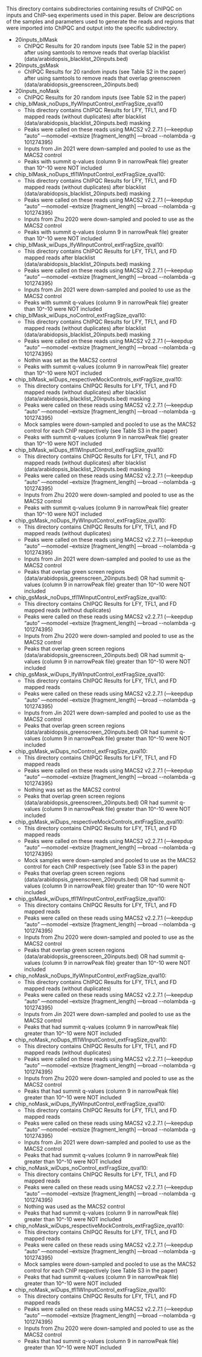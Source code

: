 This directory contains subdirectories containing results of ChIPQC on inputs and ChIP-seq experiments used in this paper. Below are descriptions of the samples and parameters used to generate the reads and regions that were imported into ChIPQC and output into the specific subdirectory.
* 20inputs_blMask
  * ChIPQC Results for 20 random inputs (see Table S2 in the paper) after using samtools to remove reads that overlap blacklist (data/arabidopsis_blacklist_20inputs.bed)
* 20inputs_gsMask
  * ChIPQC Results for 20 random inputs (see Table S2 in the paper) after using samtools to remove reads that overlap greenscreen (data/arabidopsis_greenscreen_20inputs.bed)
* 20inputs_noMask
  * ChIPQC Results for 20 random inputs (see Table S2 in the paper) 
* chip_blMask_noDups_lfyWInputControl_extFragSize_qval10
  * This directory contains ChIPQC Results for LFY, TFL1, and FD mapped reads (without duplicates) after blacklist (data/arabidopsis_blacklist_20inputs.bed) masking
  * Peaks were called on these reads using MACS2 v2.2.7.1  (—keepdup “auto” —nomodel –extsize [fragment_length] —broad --nolambda  -g 101274395)
  * Inputs from Jin 2021 were down-sampled and pooled to use as the MACS2 control
  * Peaks with summit q-values (column 9 in narrowPeak file) greater than 10^-10 were NOT included
* chip_blMask_noDups_tfl1WInputControl_extFragSize_qval10:
  * This directory contains ChIPQC Results for LFY, TFL1, and FD mapped reads (without duplicates) after blacklist (data/arabidopsis_blacklist_20inputs.bed) masking
  * Peaks were called on these reads using MACS2 v2.2.7.1  (—keepdup “auto” —nomodel –extsize [fragment_length] —broad --nolambda  -g 101274395)
  * Inputs from Zhu 2020 were down-sampled and pooled to use as the MACS2 control
  * Peaks with summit q-values (column 9 in narrowPeak file) greater than 10^-10 were NOT included
* chip_blMask_wiDups_lfyWInputControl_extFragSize_qval10: 
  * This directory contains ChIPQC Results for LFY, TFL1, and FD mapped reads after blacklist (data/arabidopsis_blacklist_20inputs.bed) masking
  * Peaks were called on these reads using MACS2 v2.2.7.1  (—keepdup “auto” —nomodel –extsize [fragment_length] —broad --nolambda  -g 101274395)
  * Inputs from Jin 2021 were down-sampled and pooled to use as the MACS2 control
  * Peaks with summit q-values (column 9 in narrowPeak file) greater than 10^-10 were NOT included
* chip_blMask_wiDups_noControl_extFragSize_qval10: 
  * This directory contains ChIPQC Results for LFY, TFL1, and FD mapped reads (without duplicates) after blacklist (data/arabidopsis_blacklist_20inputs.bed) masking
  * Peaks were called on these reads using MACS2 v2.2.7.1  (—keepdup “auto” —nomodel –extsize [fragment_length] —broad --nolambda  -g 101274395)
  * Nothin was set as the MACS2 control
  * Peaks with summit q-values (column 9 in narrowPeak file) greater than 10^-10 were NOT included
* chip_blMask_wiDups_respectiveMockControls_extFragSize_qval10:
  * This directory contains ChIPQC Results for LFY, TFL1, and FD mapped reads (without duplicates) after blacklist (data/arabidopsis_blacklist_20inputs.bed) masking
  * Peaks were called on these reads using MACS2 v2.2.7.1  (—keepdup “auto” —nomodel –extsize [fragment_length] —broad --nolambda  -g 101274395)
  * Mock samples were down-sampled and pooled to use as the MACS2 control for each ChIP respectively (see Table S3 in the paper)
  * Peaks with summit q-values (column 9 in narrowPeak file) greater than 10^-10 were NOT included
* chip_blMask_wiDups_tfl1WInputControl_extFragSize_qval10: 
  * This directory contains ChIPQC Results for LFY, TFL1, and FD mapped reads (without duplicates) after blacklist (data/arabidopsis_blacklist_20inputs.bed) masking
  * Peaks were called on these reads using MACS2 v2.2.7.1  (—keepdup “auto” —nomodel –extsize [fragment_length] —broad --nolambda  -g 101274395)
  * Inputs from Zhu 2020 were down-sampled and pooled to use as the MACS2 control
  * Peaks with summit q-values (column 9 in narrowPeak file) greater than 10^-10 were NOT included
* chip_gsMask_noDups_lfyWInputControl_extFragSize_qval10:
  * This directory contains ChIPQC Results for LFY, TFL1, and FD mapped reads (without duplicates)
  * Peaks were called on these reads using MACS2 v2.2.7.1  (—keepdup “auto” —nomodel –extsize [fragment_length] —broad --nolambda  -g 101274395)
  * Inputs from Jin 2021 were down-sampled and pooled to use as the MACS2 control
  * Peaks that overlap green screen regions (data/arabidopsis_greenscreen_20inputs.bed) OR had summit q-values (column 9 in narrowPeak file) greater than 10^-10 were NOT included
* chip_gsMask_noDups_tfl1WInputControl_extFragSize_qval10: 
  * This directory contains ChIPQC Results for LFY, TFL1, and FD mapped reads (without duplicates)
  * Peaks were called on these reads using MACS2 v2.2.7.1  (—keepdup “auto” —nomodel –extsize [fragment_length] —broad --nolambda  -g 101274395)
  * Inputs from Zhu 2020 were down-sampled and pooled to use as the MACS2 control
  * Peaks that overlap green screen regions (data/arabidopsis_greenscreen_20inputs.bed) OR had summit q-values (column 9 in narrowPeak file) greater than 10^-10 were NOT included
* chip_gsMask_wiDups_lfyWInputControl_extFragSize_qval10:
  * This directory contains ChIPQC Results for LFY, TFL1, and FD mapped reads
  * Peaks were called on these reads using MACS2 v2.2.7.1  (—keepdup “auto” —nomodel –extsize [fragment_length] —broad --nolambda  -g 101274395)
  * Inputs from Jin 2021 were down-sampled and pooled to use as the MACS2 control
  * Peaks that overlap green screen regions (data/arabidopsis_greenscreen_20inputs.bed) OR had summit q-values (column 9 in narrowPeak file) greater than 10^-10 were NOT included 
* chip_gsMask_wiDups_noControl_extFragSize_qval10:
  * This directory contains ChIPQC Results for LFY, TFL1, and FD mapped reads
  * Peaks were called on these reads using MACS2 v2.2.7.1  (—keepdup “auto” —nomodel –extsize [fragment_length] —broad --nolambda  -g 101274395)
  * Nothing was set as the MACS2 control
  * Peaks that overlap green screen regions (data/arabidopsis_greenscreen_20inputs.bed) OR had summit q-values (column 9 in narrowPeak file) greater than 10^-10 were NOT included 
* chip_gsMask_wiDups_respectiveMockControls_extFragSize_qval10: 
  * This directory contains ChIPQC Results for LFY, TFL1, and FD mapped reads
  * Peaks were called on these reads using MACS2 v2.2.7.1  (—keepdup “auto” —nomodel –extsize [fragment_length] —broad --nolambda  -g 101274395)
  * Mock samples were down-sampled and pooled to use as the MACS2 control for each ChIP respectively (see Table S3 in the paper)
  * Peaks that overlap green screen regions (data/arabidopsis_greenscreen_20inputs.bed) OR had summit q-values (column 9 in narrowPeak file) greater than 10^-10 were NOT included 
* chip_gsMask_wiDups_tfl1WInputControl_extFragSize_qval10:
  * This directory contains ChIPQC Results for LFY, TFL1, and FD mapped reads
  * Peaks were called on these reads using MACS2 v2.2.7.1  (—keepdup “auto” —nomodel –extsize [fragment_length] —broad --nolambda  -g 101274395)
  * Inputs from Zhu 2020 were down-sampled and pooled to use as the MACS2 control
  * Peaks that overlap green screen regions (data/arabidopsis_greenscreen_20inputs.bed) OR had summit q-values (column 9 in narrowPeak file) greater than 10^-10 were NOT included 
* chip_noMask_noDups_lfyWInputControl_extFragSize_qval10:
  * This directory contains ChIPQC Results for LFY, TFL1, and FD mapped reads (without duplicates)
  * Peaks were called on these reads using MACS2 v2.2.7.1  (—keepdup “auto” —nomodel –extsize [fragment_length] —broad --nolambda  -g 101274395)
  * Inputs from Jin 2021 were down-sampled and pooled to use as the MACS2 control
  * Peaks that had summit q-values (column 9 in narrowPeak file) greater than 10^-10 were NOT included 
* chip_noMask_noDups_tfl1WInputControl_extFragSize_qval10:
  * This directory contains ChIPQC Results for LFY, TFL1, and FD mapped reads (without duplicates)
  * Peaks were called on these reads using MACS2 v2.2.7.1  (—keepdup “auto” —nomodel –extsize [fragment_length] —broad --nolambda  -g 101274395)
  * Inputs from Zhu 2020 were down-sampled and pooled to use as the MACS2 control
  * Peaks that had summit q-values (column 9 in narrowPeak file) greater than 10^-10 were NOT included 
* chip_noMask_wiDups_lfyWInputControl_extFragSize_qval10:
  * This directory contains ChIPQC Results for LFY, TFL1, and FD mapped reads
  * Peaks were called on these reads using MACS2 v2.2.7.1  (—keepdup “auto” —nomodel –extsize [fragment_length] —broad --nolambda  -g 101274395)
  * Inputs from Jin 2021 were down-sampled and pooled to use as the MACS2 control
  * Peaks that had summit q-values (column 9 in narrowPeak file) greater than 10^-10 were NOT included 
* chip_noMask_wiDups_noControl_extFragSize_qval10: 
  * This directory contains ChIPQC Results for LFY, TFL1, and FD mapped reads
  * Peaks were called on these reads using MACS2 v2.2.7.1  (—keepdup “auto” —nomodel –extsize [fragment_length] —broad --nolambda  -g 101274395)
  * Nothing was used as the MACS2 control
  * Peaks that had summit q-values (column 9 in narrowPeak file) greater than 10^-10 were NOT included 
* chip_noMask_wiDups_respectiveMockControls_extFragSize_qval10:
  * This directory contains ChIPQC Results for LFY, TFL1, and FD mapped reads
  * Peaks were called on these reads using MACS2 v2.2.7.1  (—keepdup “auto” —nomodel –extsize [fragment_length] —broad --nolambda  -g 101274395)
  * Mock samples were down-sampled and pooled to use as the MACS2 control for each ChIP respectively (see Table S3 in the paper)
  * Peaks that had summit q-values (column 9 in narrowPeak file) greater than 10^-10 were NOT included 
* chip_noMask_wiDups_tfl1WInputControl_extFragSize_qval10:
  * This directory contains ChIPQC Results for LFY, TFL1, and FD mapped reads
  * Peaks were called on these reads using MACS2 v2.2.7.1  (—keepdup “auto” —nomodel –extsize [fragment_length] —broad --nolambda  -g 101274395)
  * Inputs from Zhu 2020 were down-sampled and pooled to use as the MACS2 control
  * Peaks that had summit q-values (column 9 in narrowPeak file) greater than 10^-10 were NOT included 

